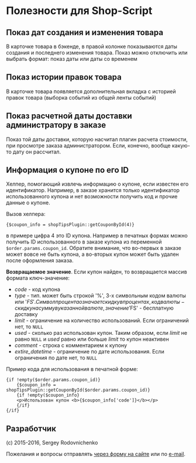 # Полезности для Shop-Script

## Показ дат создания и изменения товара

В карточке товара в бэкенде, в правой колонке показываются даты создания и последнего изменения товара. Показ можно
отключить или выбрать формат: показ даты или даты со временем

## Показ истории правок товара

В карточке товара появляется дополнительная вкладка с историей правок товара (выборка событий из общей ленты событий)

## Показ расчетной даты доставки администратору в заказе

Показ той даты доставки, которую насчитал плагин расчета стоимости, при просмотре заказа администратором. Если, конечно,
вообще какую-то дату он рассчитал.

## Информация о купоне по его ID

Хелпер, помогающий извлечь информацию о купоне, если известен его идентификатор. Например, в заказе хранится только
идентификатор использованного купона и нет возможности получить код и прочие данные о купоне.

Вызов хелпера:

    {$coupon_info = shopTipsPlugin::getCouponById(4)}
    
в примере цифра 4 это ID купона. Например в печатных формах можно получить ID использованного в заказе купона из
переменной `$order.params.coupon_id`. Обратите внимание, что во-первых в заказе может вовсе не быть купона, а
во-вторых купон может быть удален после оформления заказа.

**Возвращаемое значение**. Если купон найден, то возвращается массив формата ключ-значение:
    
* *code* - код купона
* *type* - тип. может быть строкой '%', 3-х символьным кодом валюты или '$FS'. Символ процента означает
  скидку в процентах, код валюты - скидку на сумму в указанной валюте, значение '$FS' - бесплатную доставку
* *limit* - ограничение на количество использований. Если ограничений нет, то `NULL`
* *used* - сколько раз использован купон. Таким образом, если *limit* не равно `NULL` и *used* равно или больше *limit*
  то купон неактивен
* *comment* - строка с комментарием к купону
* *extire_datetime* - ограничение по дате использования. Если ограничения по дате нет, то `NULL`

Пример кода для использования в печатной форме:

    {if !empty($order.params.coupon_id)}
        {$coupon_info = shopTipsPlugin::getCouponById($order.params.coupon_id)}
        {if !empty($coupon_info}
        <p>Использован купон <b>{$coupon_info['code']}</b></p>
        {/if}
    {/if}

## Разработчик
(c) 2015-2016, Sergey Rodovnichenko

Пожелания и вопросы отправлять [через форму на сайте](https://www.syrnik.com/support/request/) или по
[e-mail](mailto:support@syrnik.com).
